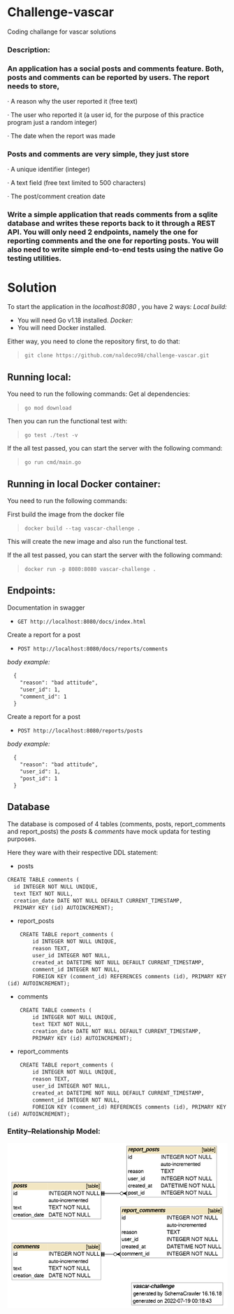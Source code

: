 # Challenge-vascar
Coding challange for vascar solutions
### Description:

### An application has a social posts and comments feature. Both, posts and comments can be reported by users. The report needs to store,

·         A reason why the user reported it (free text)

·         The user who reported it (a user id, for the purpose of this practice program just a random integer)

·         The date when the report was made

### Posts and comments are very simple, they just store

·         A unique identifier (integer)

·         A text field (free text limited to 500 characters)

·         The post/comment creation date

### Write a simple application that reads comments from a sqlite database and writes these reports back to it through a REST API. You will only need 2 endpoints, namely the one for reporting comments and the one for reporting posts. You will also need to write simple end-to-end tests using the native Go testing utilities.

# Solution
To start the application in the *localhost:8080* , you have 2 ways:
*Local build:*
 - You will need Go v1.18 installed.
*Docker:*
 - You will need Docker installed.

Either way, you need to clone the repository first, to do that:

> `git clone https://github.com/naldeco98/challenge-vascar.git`

## **Running local**:
You need to run the following commands:
Get al dependencies:

> `go mod download`

Then you can run the functional test with:
> `go test ./test -v`

If the all test passed, you can start the server with the following command:

> `go run cmd/main.go`

## **Running in local Docker container**:
You need to run the following commands:

First build the image from the docker file

> `docker build --tag vascar-challenge .`

This will create the new image and also run the functional test.

If the all test passed, you can start the server with the following command:

> `docker run -p 8080:8080 vascar-challenge .`

## Endpoints:
Documentation in swagger
 - `GET http://localhost:8080/docs/index.html` 
   
Create a report for a post
 - `POST http://localhost:8080/docs/reports/comments` 
  
*body example:*
```
  {
    "reason": "bad attitude",
    "user_id": 1,
    "comment_id": 1
  }
```  
Create a report for a post
 - `POST http://localhost:8080/reports/posts` 

*body example:*
```
  {
    "reason": "bad attitude",
    "user_id": 1,
    "post_id": 1
  }
```

## Database
The database is composed of 4 tables (comments, posts, report_comments and report_posts) the *posts* & *comments* have mock updata for testing purposes.

Here they ware with their respective DDL statement:
 - posts
  ```
  CREATE TABLE comments (
    id INTEGER NOT NULL UNIQUE,
    text TEXT NOT NULL,
    creation_date DATE NOT NULL DEFAULT CURRENT_TIMESTAMP,
    PRIMARY KEY (id) AUTOINCREMENT);
  ```
 - report_posts
```
    CREATE TABLE report_comments (
        id INTEGER NOT NULL UNIQUE,
        reason TEXT,
        user_id INTEGER NOT NULL,
        created_at DATETIME NOT NULL DEFAULT CURRENT_TIMESTAMP,
        comment_id INTEGER NOT NULL,
        FOREIGN KEY (comment_id) REFERENCES comments (id), PRIMARY KEY (id) AUTOINCREMENT);
```
 - comments
```
    CREATE TABLE comments (
        id INTEGER NOT NULL UNIQUE,
        text TEXT NOT NULL,
        creation_date DATE NOT NULL DEFAULT CURRENT_TIMESTAMP,
        PRIMARY KEY (id) AUTOINCREMENT);
```
 - report_comments
```
    CREATE TABLE report_comments (
        id INTEGER NOT NULL UNIQUE,
        reason TEXT,
        user_id INTEGER NOT NULL,
        created_at DATETIME NOT NULL DEFAULT CURRENT_TIMESTAMP,
        comment_id INTEGER NOT NULL,
        FOREIGN KEY (comment_id) REFERENCES comments (id), PRIMARY KEY (id) AUTOINCREMENT);
```
### **Entity–Relationship Model:**
![DER](docs/diagram.png)